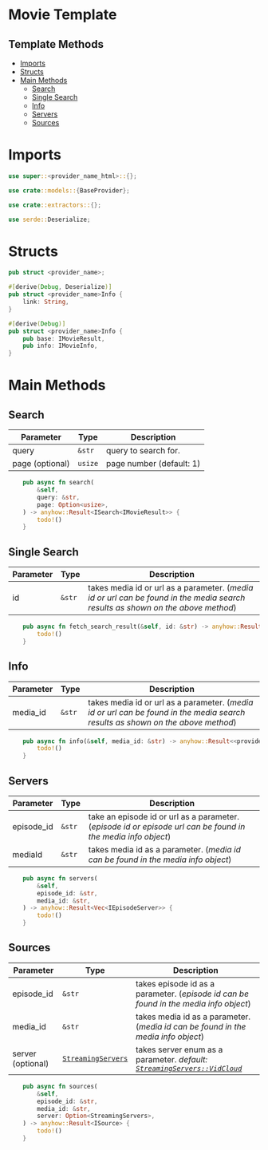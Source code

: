 <h1>Movie Template</h1>

<h2>Template Methods</h2>

- [Imports](#imports)
- [Structs](#structs)
- [Main Methods](#main-methods)
  - [Search](#search)
  - [Single Search](#single-search)
  - [Info](#info)
  - [Servers](#servers)
  - [Sources](#sources)

# Imports
```rs
use super::<provider_name_html>::{};

use crate::models::{BaseProvider};

use crate::extractors::{};

use serde::Deserialize;
```

# Structs
```rs
pub struct <provider_name>;

#[derive(Debug, Deserialize)]
pub struct <provider_name>Info {
    link: String,
}

#[derive(Debug)]
pub struct <provider_name>Info {
    pub base: IMovieResult,
    pub info: IMovieInfo,
}
```

# Main Methods
## Search
| Parameter       | Type    | Description              |
| --------------- | ------- | ------------------------ |
| query           | `&str`  | query to search for.     |
| page (optional) | `usize` | page number (default: 1) |


```rs
    pub async fn search(
        &self,
        query: &str,
        page: Option<usize>,
    ) -> anyhow::Result<ISearch<IMovieResult>> {
        todo!()
    }
```

## Single Search
| Parameter | Type   | Description                                                                                                                     |
| --------- | ------ | ------------------------------------------------------------------------------------------------------------------------------- |
| id        | `&str` | takes media id or url as a parameter. (*media id or url can be found in the media search results as shown on the above method*) |

```rs
    pub async fn fetch_search_result(&self, id: &str) -> anyhow::Result<IMovieResult> {
        todo!()
    }
```

## Info
| Parameter | Type   | Description                                                                                                                     |
| --------- | ------ | ------------------------------------------------------------------------------------------------------------------------------- |
| media_id  | `&str` | takes media id or url as a parameter. (*media id or url can be found in the media search results as shown on the above method*) |

```rs
    pub async fn info(&self, media_id: &str) -> anyhow::Result<<provider_name>Info> {
        todo!()
    }
```

## Servers
| Parameter  | Type   | Description                                                                                                   |
| ---------- | ------ | ------------------------------------------------------------------------------------------------------------- |
| episode_id | `&str` | take an episode id or url as a parameter. (*episode id or episode url can be found in the media info object*) |
| mediaId    | `&str` | takes media id as a parameter. (*media id can be found in the media info object*)                             |

```rs
    pub async fn servers(
        &self,
        episode_id: &str,
        media_id: &str,
    ) -> anyhow::Result<Vec<IEpisodeServer>> {
        todo!()
    }
```
## Sources

| Parameter         | Type                                                                                                             | Description                                                                                                                                                        |
| ----------------- | ---------------------------------------------------------------------------------------------------------------- | ------------------------------------------------------------------------------------------------------------------------------------------------------------------ |
| episode_id        | `&str`                                                                                                           | takes episode id as a parameter. (*episode id can be found in the media info object*)                                                                              |
| media_id          | `&str`                                                                                                           | takes media id as a parameter. (*media id can be found in the media info object*)                                                                                  |
| server (optional) | [`StreamingServers`](https://github.com/carrotshniper21/consumet-api-rs/blob/main/src/models/types.rs#L170-L183) | takes server enum as a parameter. *default: [`StreamingServers::VidCloud`](https://github.com/carrotshniper21/consumet-api-rs/blob/main/src/models/types.rs#L177)* |

```rs
    pub async fn sources(
        &self,
        episode_id: &str,
        media_id: &str,
        server: Option<StreamingServers>,
    ) -> anyhow::Result<ISource> {
        todo!()
    }
```
